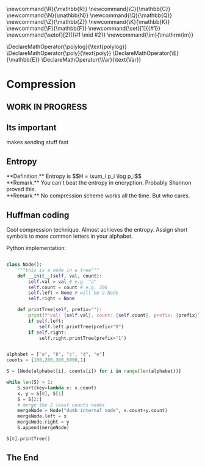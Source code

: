 \newcommand{\R}{\mathbb{R}}
\newcommand{\C}{\mathbb{C}}
\newcommand{\N}{\mathbb{N}}
\newcommand{\Q}{\mathbb{Q}}
\newcommand{\Z}{\mathbb{Z}}
\newcommand{\K}{\mathbb{K}}
\newcommand{\F}{\mathbb{F}}
\newcommand{\set}[1]{\{#1\}}
\newcommand{\setof}[2]{\{#1 \mid #2\}}
\newcommand{\im}{\mathrm{im}}

\DeclareMathOperator{\polylog}{\text{polylog}}
\DeclareMathOperator{\poly}{\text{poly}}
\DeclareMathOperator{\E}{\mathbb{E}}
\DeclareMathOperator{\Var}{\text{Var}}


# Compression

## WORK IN PROGRESS

## Its important
makes sending stuff fast

## Entropy

<div class="defn envbox">**Definition.**
Entropy is
$$H = \sum_i p_i \log p_i$$
</div>

<div class="rmk envbox">**Remark.**
You can't beat the entropy in encryption. Probably Shannon proved this.
</div>

<div class="rmk envbox">**Remark.**
No compression scheme works all the time. But who cares.
</div>

## Huffman coding
Cool compression technique. Almost achieves the entropy. Assign short symbols to more common letters in your alphabet.

Python implementation:

```python

class Node():
	"""this is a node in a tree"""
	def __init__(self, val, count):
		self.val = val # e.g. "a"
		self.count = count # e.g. 300
		self.left = None # will be a Node
		self.right = None

	def printTree(self, prefix=""):
		print(f"val: {self.val}, count: {self.count}, prefix: {prefix}")
		if self.left:
			self.left.printTree(prefix+"0")
		if self.right:
			self.right.printTree(prefix+"1")


alphabet = ["a", "b", "c", "d", "e"]
counts = [100,200,300,5000,1]

S = [Node(alphabet[i], counts[i]) for i in range(len(alphabet))]

while len(S) > 1:
	S.sort(key=lambda x: x.count)
	x, y = S[0], S[1]
	S = S[2:]
	# merge the 2 least counts nodes
	mergeNode = Node("dumb internal node", x.count+y.count)
	mergeNode.left = x
	mergeNode.right = y
	S.append(mergeNode)

S[0].printTree()
```


## The End


